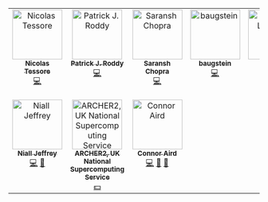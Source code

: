 
<!-- ALL-CONTRIBUTORS-LIST:START - Do not remove or modify this section -->
<!-- prettier-ignore-start -->
<!-- markdownlint-disable -->
<table>
  <tbody>
    <tr>
      <td align="center" valign="top" width="14.28%"><a href="http://ntessore.page"><img src="https://avatars.githubusercontent.com/u/3993688?v=4?s=100" width="100px;" alt="Nicolas Tessore"/><br /><sub><b>Nicolas Tessore</b></sub></a><br /><a href="#code-ntessore" title="Code">💻</a></td>
      <td align="center" valign="top" width="14.28%"><a href="https://paddyroddy.github.io"><img src="https://avatars.githubusercontent.com/u/15052188?v=4?s=100" width="100px;" alt="Patrick J. Roddy"/><br /><sub><b>Patrick J. Roddy</b></sub></a><br /><a href="#code-paddyroddy" title="Code">💻</a></td>
      <td align="center" valign="top" width="14.28%"><a href="https://saransh-cpp.github.io/"><img src="https://avatars.githubusercontent.com/u/74055102?v=4?s=100" width="100px;" alt="Saransh Chopra"/><br /><sub><b>Saransh Chopra</b></sub></a><br /><a href="#code-Saransh-cpp" title="Code">💻</a></td>
      <td align="center" valign="top" width="14.28%"><a href="https://github.com/ucapbba"><img src="https://avatars.githubusercontent.com/u/87702063?v=4?s=100" width="100px;" alt="baugstein"/><br /><sub><b>baugstein</b></sub></a><br /><a href="#code-ucapbba" title="Code">💻</a></td>
      <td align="center" valign="top" width="14.28%"><a href="http://arthurmloureiro.github.io"><img src="https://avatars.githubusercontent.com/u/6471279?v=4?s=100" width="100px;" alt="Arthur Loureiro"/><br /><sub><b>Arthur Loureiro</b></sub></a><br /><a href="#code-arthurmloureiro" title="Code">💻</a></td>
      <td align="center" valign="top" width="14.28%"><a href="https://mwiet.github.io"><img src="https://avatars.githubusercontent.com/u/49800039?v=4?s=100" width="100px;" alt="Maximilian von Wietersheim-Kramsta"/><br /><sub><b>Maximilian von Wietersheim-Kramsta</b></sub></a><br /><a href="#code-mwiet" title="Code">💻</a></td>
      <td align="center" valign="top" width="14.28%"><a href="https://github.com/joachimi"><img src="https://avatars.githubusercontent.com/u/4989590?v=4?s=100" width="100px;" alt="joachimi"/><br /><sub><b>joachimi</b></sub></a><br /><a href="#ideas-joachimi" title="Ideas, Planning, & Feedback">🤔</a> <a href="#research-joachimi" title="Research">🔬</a></td>
    </tr>
    <tr>
      <td align="center" valign="top" width="14.28%"><a href="https://nialljeffrey.github.io/"><img src="https://avatars.githubusercontent.com/u/15345794?v=4?s=100" width="100px;" alt="Niall Jeffrey"/><br /><sub><b>Niall Jeffrey</b></sub></a><br /><a href="#code-NiallJeffrey" title="Code">💻</a> <a href="#ideas-NiallJeffrey" title="Ideas, Planning, & Feedback">🤔</a></td>
      <td align="center" valign="top" width="14.28%"><a href="https://github.com/ARCHER2-HPC"><img src="https://avatars.githubusercontent.com/u/60643641?v=4?s=100" width="100px;" alt="ARCHER2, UK National Supercomputing Service"/><br /><sub><b>ARCHER2, UK National Supercomputing Service</b></sub></a><br /><a href="#financial-ARCHER2-HPC" title="Financial">💵</a></td>
      <td align="center" valign="top" width="14.28%"><a href="https://github.com/connoraird"><img src="https://avatars.githubusercontent.com/u/61978554?v=4?s=100" width="100px;" alt="Connor Aird"/><br /><sub><b>Connor Aird</b></sub></a><br /><a href="#code-connoraird" title="Code">💻</a> <a href="#review-connoraird" title="Reviewed Pull Requests">👀</a> <a href="#maintenance-connoraird" title="Maintenance">🚧</a></td>
    </tr>
  </tbody>
</table>

<!-- markdownlint-restore -->
<!-- prettier-ignore-end -->

<!-- ALL-CONTRIBUTORS-LIST:END -->
